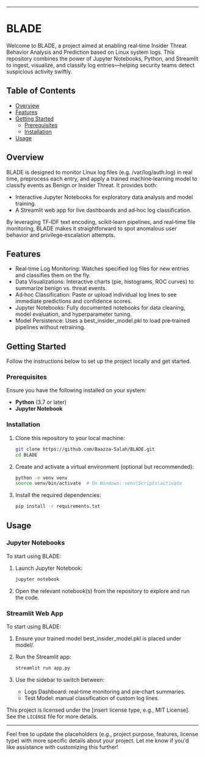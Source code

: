 
---

# BLADE

Welcome to BLADE, a project aimed at enabling real‑time Insider Threat Behavior Analysis and Prediction based on Linux system logs. This repository combines the power of Jupyter Notebooks, Python, and Streamlit to ingest, visualize, and classify log entries—helping security teams detect suspicious activity swiftly.

## Table of Contents

- [Overview](#overview)
- [Features](#features)
- [Getting Started](#getting-started)
  - [Prerequisites](#prerequisites)
  - [Installation](#installation)
- [Usage](#usage)


## Overview

BLADE is designed to monitor Linux log files (e.g. /var/log/auth.log) in real time, preprocess each entry, and apply a trained machine‑learning model to classify events as Benign or Insider Threat. It provides both:
  - Interactive Jupyter Notebooks for exploratory data analysis and model training.
  - A Streamlit web app for live dashboards and ad‑hoc log classification.

By leveraging TF‑IDF text encoding, scikit‑learn pipelines, and real‑time file monitoring, BLADE makes it straightforward to spot anomalous user behavior and privilege‑escalation attempts.

## Features

- Real‑time Log Monitoring: Watches specified log files for new entries and classifies them on the fly.
- Data Visualizations: Interactive charts (pie, histograms, ROC curves) to summarize benign vs. threat events.
- Ad‑hoc Classification: Paste or upload individual log lines to see immediate predictions and confidence scores.
- Jupyter Notebooks: Fully documented notebooks for data cleaning, model evaluation, and hyperparameter tuning.
- Model Persistence: Uses a best_insider_model.pkl to load pre‑trained pipelines without retraining.

## Getting Started

Follow the instructions below to set up the project locally and get started.

### Prerequisites

Ensure you have the following installed on your system:

- **Python** (3.7 or later)
- **Jupyter Notebook**

### Installation

1. Clone this repository to your local machine:

   ```bash
   git clone https://github.com/Baazza-Salah/BLADE.git
   cd BLADE
   ```

2. Create and activate a virtual environment (optional but recommended):

   ```bash
   python -m venv venv
   source venv/bin/activate  # On Windows: venv\Scripts\activate
   ```

3. Install the required dependencies:

   ```bash
   pip install -r requirements.txt
   ```

## Usage

### Jupyter Notebooks

To start using BLADE:

1. Launch Jupyter Notebook:

   ```bash
   jupyter notebook
   ```

2. Open the relevant notebook(s) from the repository to explore and run the code.

### Streamlit Web App

To start using BLADE:

1. Ensure your trained model best_insider_model.pkl is placed under model/.

2. Run the Streamlit app:

   ```bash
   streamlit run app.py
   ```
3. Use the sidebar to switch between:
   - Logs Dashboard: real‑time monitoring and pie‑chart summaries.
   - Test Model: manual classification of custom log lines.


This project is licensed under the [insert license type, e.g., MIT License]. See the `LICENSE` file for more details.

---

Feel free to update the placeholders (e.g., project purpose, features, license type) with more specific details about your project. Let me know if you'd like assistance with customizing this further!
